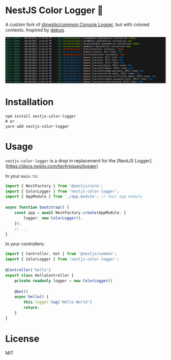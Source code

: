 # NestJS Color Logger 🌈

A custom fork of [@nestjs/common Console Logger](https://github.com/nestjs/nest/blob/master/packages/common/services/console-logger.service.ts), but with colored contexts. Inspired by [debug](https://www.npmjs.com/package/debug).

![Screenshot](./Screenshot.png?raw=true)

# Installation
```shell
npm install nestjs-color-logger
# or
yarn add nestjs-color-logger
```

# Usage
`nestjs-color-logger` is a drop in replacement for the [NestJS Logger].(https://docs.nestjs.com/techniques/logger)

In your `main.ts`:
```typescript
import { NestFactory } from '@nestjs/core';
import { ColorLogger } from 'nestjs-color-logger';
import { AppModule } from './app.module'; // Your app module

async function bootstrap() {
    const app = await NestFactory.create(AppModule, {
        logger: new ColorLogger(),
    });
    // ...
}

```
In your controllers:
```typescript
import { Controller, Get } from '@nestjs/common';
import { ColorLogger } from 'nestjs-color-logger';

@Controller('hello')
export class HelloController {
    private readonly logger = new ColorLogger()

    @Get()
    async hello() {
        this.logger.log('Hello World')
        return;
    }
}
```

# License
MIT